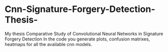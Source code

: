 # Cnn-Signature-Forgery-Detection-Thesis-
My thesis Comparative Study of Convolutional Neural Networks in Signature Forgery Detection
In the code you generate plots, confusion matrixes, heatmaps for all the available cnn models.

